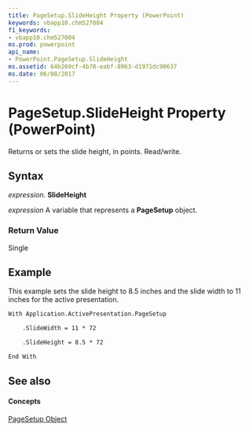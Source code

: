 ```yaml
---
title: PageSetup.SlideHeight Property (PowerPoint)
keywords: vbapp10.chm527004
f1_keywords:
- vbapp10.chm527004
ms.prod: powerpoint
api_name:
- PowerPoint.PageSetup.SlideHeight
ms.assetid: 64b269cf-4b78-eabf-8963-d1971dc90637
ms.date: 06/08/2017
---
```



# PageSetup.SlideHeight Property (PowerPoint)

Returns or sets the slide height, in points. Read/write.


## Syntax

 _expression_. **SlideHeight**

 _expression_ A variable that represents a **PageSetup** object.


### Return Value

Single


## Example

This example sets the slide height to 8.5 inches and the slide width to 11 inches for the active presentation.


```vb
With Application.ActivePresentation.PageSetup

    .SlideWidth = 11 * 72

    .SlideHeight = 8.5 * 72

End With
```


## See also


#### Concepts


[PageSetup Object](PowerPoint.PageSetup.md)

